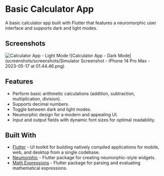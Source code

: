 # Basic Calculator App

A basic calculator app built with Flutter that features a neuromorphic user interface and supports dark and light modes.

## Screenshots

![Calculator App - Light Mode](screenshots/https://github.com/NoushinTasnim/Neumorphic-Calculator-App/blob/main/screenshots/Screenshot%202023-05-16%20at%207.37.24%20PM.png)
![Calculator App - Dark Mode](screenshots/screenshots/Simulator Screenshot - iPhone 14 Pro Max - 2023-05-17 at 01.44.46.png)

## Features

- Perform basic arithmetic calculations (addition, subtraction, multiplication, division).
- Supports decimal numbers.
- Toggle between dark and light modes.
- Neumorphic design for a modern and appealing UI.
- Input and output fields with dynamic font sizes for optimal readability.

## Built With

- [Flutter](https://flutter.dev/) - UI toolkit for building natively compiled applications for mobile, web, and desktop from a single codebase.
- [Neumorphic](https://pub.dev/packages/neumorphic) - Flutter package for creating neumorphic-style widgets.
- [Math Expressions](https://pub.dev/packages/math_expressions) - Flutter package for parsing and evaluating mathematical expressions.
